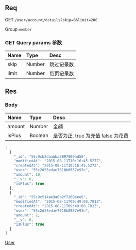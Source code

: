 ## Req

GET `/user/account/details?skip=0&limit=200`

Group `member`

### GET Query params 参数

| Name         | Type   | Desc        |
|:-------      |:-------|:-------     |
| skip         | Number | 跳过记录数    |
| limit        | Number | 每页记录数    |



## Res
### Body

| Name     | Type   | Desc   |
|:-------  |:-------|:-------|
| amount   | Number | 金额    |
| isPlus   | Boolean | 是否为正, true 为充值 false 为花费   |



```js
[
  {
    "_id": "55c9cb8daabba3897909ad58",
    "modifiedAt": "2015-08-11T10:16:45.527Z",
    "createdAt": "2015-08-11T10:16:45.527Z",
    "user": "55c2d55edae7610b0557e93e",
    "amount": 10,
    "__v": 0,
    "isPlus": true
  },
  {
    "_id": "55c9c514ae9a0b2f7260eee0",
    "modifiedAt": "2015-08-11T09:49:08.781Z",
    "createdAt": "2015-08-11T09:49:08.781Z",
    "user": "55c2d55edae7610b0557e93e",
    "amount": 2,
    "__v": 0,
    "isPlus": true
  }
]

```

[User](../User)